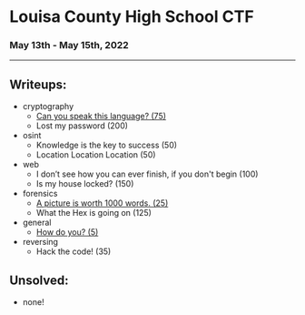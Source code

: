 # Louisa County High School CTF
### May 13th - May 15th, 2022
***
## Writeups:
- cryptography
  - [Can you speak this language? (75)](./cryptography/canyouspeak.md)
  - Lost my password (200)
- osint
  - Knowledge is the key to success (50)
  - Location Location Location (50)
- web
  - I don’t see how you can ever finish, if you don't begin (100)
  - Is my house locked? (150)
- forensics
  - [A picture is worth 1000 words. (25)](./forensics/apictureisworth1k.md)
  - What the Hex is going on (125)
- general
  - [How do you? (5)](./general/howdoyou.md)
- reversing
  - Hack the code! (35)

## Unsolved:
- none!
